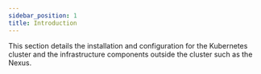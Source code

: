 ```yaml
---
sidebar_position: 1
title: Introduction
---
```


This section details the installation and configuration for the Kubernetes cluster and the infrastructure components outside the cluster such as the Nexus.